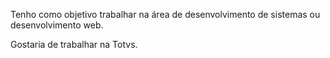 Tenho como objetivo trabalhar na área de desenvolvimento de sistemas ou desenvolvimento web.

Gostaria de trabalhar na Totvs.
